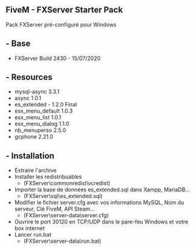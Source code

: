 ## FiveM - FXServer Starter Pack
Pack FXServer pré-configuré pour Windows

## - Base
* FXServer Build 2430 - 15/07/2020

## - Resources
* mysql-async 3.3.1
* async 1.0.1
* es_extended - 1.2.0 Final
* esx_menu_default 1.0.3
* esx_menu_list 1.0.1
* esx_menu_dialog 1.1.0
* nb_menuperso 2.5.0
* gcphone 2.21.0

## - Installation
* Extraire l'archive
* Installer les redistribuables
  * (FXServer\commonredist\vcredist\)
* Importer la base de données es_extended.sql dans Xampp, MariaDB...
  * (FXServer\sql\es_extended.sql)
* Modifier le fichier server.cfg avec vos informations MySQL, Nom du serveur, Clé FiveM, API Steam...
  * (FXServer\server-data\server.cfg)
* Ouvrire le port 30120 en TCP/UDP dans le pare-feu Windows et votre box internet
* Lancer run.bat
  * (FXServer\server-data\run.bat)
